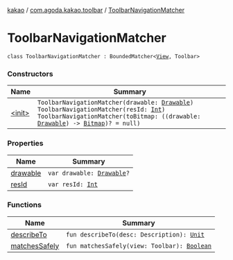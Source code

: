 [kakao](../../index.md) / [com.agoda.kakao.toolbar](../index.md) / [ToolbarNavigationMatcher](./index.md)

# ToolbarNavigationMatcher

`class ToolbarNavigationMatcher : BoundedMatcher<`[`View`](https://developer.android.com/reference/android/view/View.html)`, Toolbar>`

### Constructors

| Name | Summary |
|---|---|
| [&lt;init&gt;](-init-.md) | `ToolbarNavigationMatcher(drawable: `[`Drawable`](https://developer.android.com/reference/android/graphics/drawable/Drawable.html)`)`<br>`ToolbarNavigationMatcher(resId: `[`Int`](https://kotlinlang.org/api/latest/jvm/stdlib/kotlin/-int/index.html)`)`<br>`ToolbarNavigationMatcher(toBitmap: ((drawable: `[`Drawable`](https://developer.android.com/reference/android/graphics/drawable/Drawable.html)`) -> `[`Bitmap`](https://developer.android.com/reference/android/graphics/Bitmap.html)`)? = null)` |

### Properties

| Name | Summary |
|---|---|
| [drawable](drawable.md) | `var drawable: `[`Drawable`](https://developer.android.com/reference/android/graphics/drawable/Drawable.html)`?` |
| [resId](res-id.md) | `var resId: `[`Int`](https://kotlinlang.org/api/latest/jvm/stdlib/kotlin/-int/index.html) |

### Functions

| Name | Summary |
|---|---|
| [describeTo](describe-to.md) | `fun describeTo(desc: Description): `[`Unit`](https://kotlinlang.org/api/latest/jvm/stdlib/kotlin/-unit/index.html) |
| [matchesSafely](matches-safely.md) | `fun matchesSafely(view: Toolbar): `[`Boolean`](https://kotlinlang.org/api/latest/jvm/stdlib/kotlin/-boolean/index.html) |
